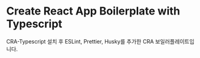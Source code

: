 # Create React App Boilerplate with Typescript

CRA-Typescript 설치 후 ESLint, Prettier, Husky를 추가한 CRA 보일러플레이트입니다.
